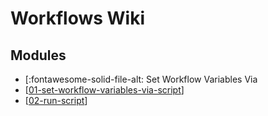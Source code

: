 Workflows Wiki
===

Modules
---

- [:fontawesome-solid-file-alt: Set Workflow Variables Via
- [[01-set-workflow-variables-via-script]]
- [[02-run-script]]

[//begin]: # "Autogenerated link references for markdown compatibility"
[01-set-workflow-variables-via-script]: 01-set-workflow-variables-via-script.md "Set Workflow Variables Via Script"
[02-run-script]: 02-run-script.md "Run Script"
[//end]: # "Autogenerated link references"